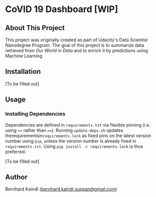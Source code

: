 # CoVID 19 Dashboard [WIP]

## About This Project
This project was originally created as part of Udacity's Data Scientist Nanodegree Program.
The goal of this project is to summarize data retrieved from _Our World in Data_ and to enrich it by predictions using Machine Learning

## Installation
[To be filled out]

## Usage
### Installing Dependencies
Dependencies are defined in `requirements.txt` via flexible pinning (i.e. using `>=` rather than `==`). Running `update-deps.sh` updates therequirementsin`requirements.lock` as fixed pins on the latest version number using `pip`, unless the version number is already fixed in `requirements.txt`. Using `pip install -r requirements.lock` is thus preferred.


[To be filled out]

## Author
Bernhard Kaindl (bernhard.kaindl.suppan@gmail.com)
